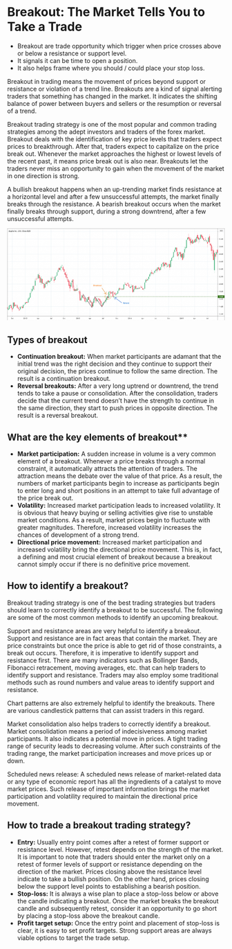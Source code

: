 # Breakout: The Market Tells You to Take a Trade
- Breakout are trade opportunity which trigger when price crosses above or below a resistance or support level.
- It signals it can be time to open a position.
- It also helps frame where you should / could place your stop loss.

Breakout in trading means the movement of prices beyond support or resistance or violation of a trend line. Breakouts are a kind of signal alerting traders that something has changed in the market. It indicates the shifting balance of power between buyers and sellers or the resumption or reversal of a trend.<br> 

Breakout trading strategy is one of the most popular and common trading strategies among the adept investors and traders of the forex market. Breakout deals with the identification of key price levels that traders expect prices to breakthrough. After that, traders expect to capitalize on the price break out. Whenever the market approaches the highest or lowest levels of the recent past, it means price break out is also near. Breakouts let the traders never miss an opportunity to gain when the movement of the market in one direction is strong.<br>

A bullish breakout happens when an up-trending market finds resistance at a horizontal level and after a few unsuccessful attempts, the market finally breaks through the resistance. A bearish breakout occurs when the market finally breaks through support, during a strong downtrend, after a few unsuccessful attempts. 

<center><img src="assets/breakout.png"></img></center>

## Types of breakout 
- **Continuation breakout:** When market participants are adamant that the initial trend was the right decision and they continue to support their original decision, the prices continue to follow the same direction. The result is a continuation breakout.
- **Reversal breakouts:** After a very long uptrend or downtrend, the trend tends to take a pause or consolidation. After the consolidation, traders decide that the current trend doesn’t have the strength to continue in the same direction, they start to push prices in opposite direction. The result is a reversal breakout. 

## What are the key elements of breakout**
- **Market participation:** A sudden increase in volume is a very common element of a breakout. Whenever a price breaks through a normal constraint, it automatically attracts the attention of traders. The attraction means the debate over the value of that price. As a result, the numbers of market participants begin to increase as participants begin to enter long and short positions in an attempt to take full advantage of the price break out. 
- **Volatility:** Increased market participation leads to increased volatility. It is obvious that heavy buying or selling activities give rise to unstable market conditions. As a result, market prices begin to fluctuate with greater magnitudes. Therefore, increased volatility increases the chances of development of a strong trend.
- **Directional price movement:** Increased market participation and increased volatility bring the directional price movement. This is, in fact, a defining and most crucial element of breakout because a breakout cannot simply occur if there is no definitive price movement. 

## How to identify a breakout? 
Breakout trading strategy is one of the best trading strategies but traders should learn to correctly identify a breakout to be successful. The following are some of the most common methods to identify an upcoming breakout.<br>

Support and resistance areas are very helpful to identify a breakout. Support and resistance are in fact areas that contain the market. They are price constraints but once the price is able to get rid of those constraints, a break out occurs. Therefore, it is imperative to identify support and resistance first. There are many indicators such as Bollinger Bands, Fibonacci retracement, moving averages, etc. that can help traders to identify support and resistance. Traders may also employ some traditional methods such as round numbers and value areas to identify support and resistance.<br>

Chart patterns are also extremely helpful to identify the breakouts. There are various candlestick patterns that can assist traders in this regard.<br> 

Market consolidation also helps traders to correctly identify a breakout. Market consolidation means a period of indecisiveness among market participants. It also indicates a potential move in prices. A tight trading range of security leads to decreasing volume. After such constraints of the trading range, the market participation increases and move prices up or down.<br>

Scheduled news release: A scheduled news release of market-related data or any type of economic report has all the ingredients of a catalyst to move market prices. Such release of important information brings the market participation and volatility required to maintain the directional price movement. 

## How to trade a breakout trading strategy? 
- **Entry:** Usually entry point comes after a retest of former support or resistance level. However, retest depends on the strength of the market. It is important to note that traders should enter the market only on a retest of former levels of support or resistance depending on the direction of the market. Prices closing above the resistance level indicate to take a bullish position. On the other hand, prices closing below the support level points to establishing a bearish position. 
- **Stop-loss:** It is always a wise plan to place a stop-loss below or above the candle indicating a breakout. Once the market breaks the breakout candle and subsequently retest, consider it an opportunity to go short by placing a stop-loss above the breakout candle.
- **Profit target setup:** Once the entry point and placement of stop-loss is clear, it is easy to set profit targets. Strong support areas are always viable options to target the trade setup. 






























